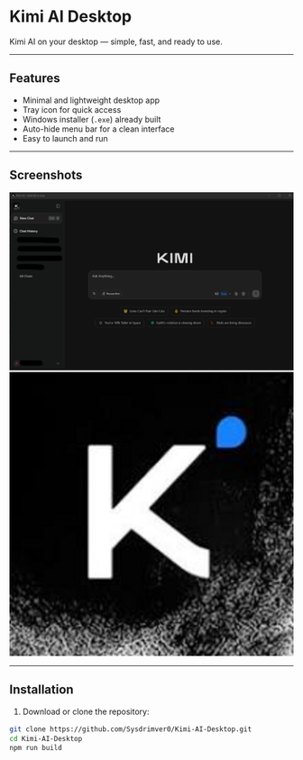 # Kimi AI Desktop

Kimi AI on your desktop — simple, fast, and ready to use.

---

## Features

- Minimal and lightweight desktop app
- Tray icon for quick access
- Windows installer (`.exe`) already built
- Auto-hide menu bar for a clean interface
- Easy to launch and run

---

## Screenshots

![Main Window](assets/screenshot-main.png)
![Tray Icon](assets/screenshot-tray.png)

---

## Installation

1. Download or clone the repository:

```bash
git clone https://github.com/Sysdrimver0/Kimi-AI-Desktop.git
cd Kimi-AI-Desktop
npm run build
